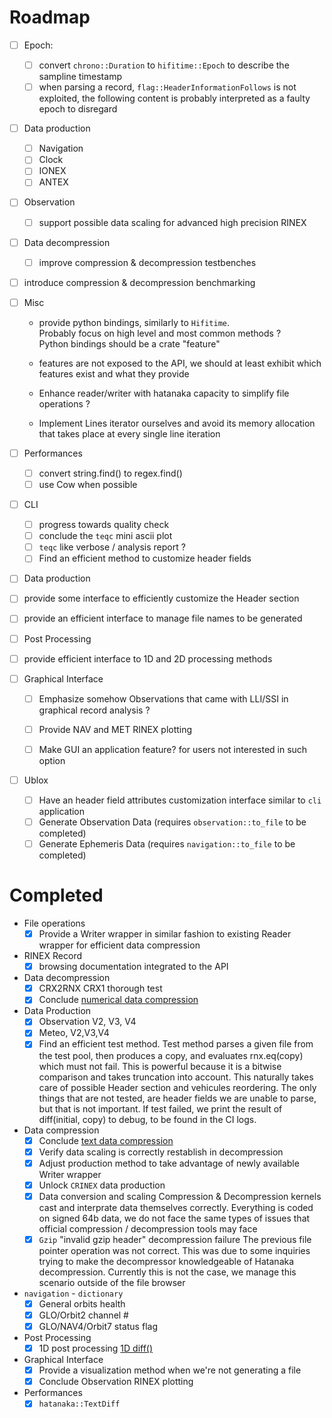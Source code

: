 Roadmap
=======

- [ ] Epoch:
  - [ ] convert `chrono::Duration` to `hifitime::Epoch` to describe the sampline timestamp
  - [ ] when parsing a record, `flag::HeaderInformationFollows` is not exploited,
the following content is probably interpreted as a faulty epoch to disregard

- [ ] Data production
  - [ ] Navigation 
  - [ ] Clock
  - [ ] IONEX
  - [ ] ANTEX 

- [ ] Observation
  - [ ] support possible data scaling
  for advanced high precision RINEX

- [ ] Data decompression
  - [ ] improve compression & decompression testbenches
- [ ] introduce compression & decompression benchmarking

- [ ] Misc
  - provide python bindings, similarly to `Hifitime`.  
   Probably focus on high level and most common methods ?  
   Python bindings should be a crate "feature"
   
  - features are not exposed to the API, we should at least
  exhibit which features exist and what they provide

  - Enhance reader/writer with hatanaka capacity to simplify file operations ?
  - Implement Lines<BufReader> iterator ourselves and avoid its memory allocation
  that takes place at every single line iteration
  
- [ ] Performances
  - [ ] convert string.find() to regex.find()
  - [ ] use Cow when possible

- [ ] CLI
  - [ ] progress towards quality check 
  - [ ] conclude the `teqc` mini ascii plot 
  - [ ] `teqc` like verbose / analysis report ? 
  - [ ] Find an efficient method to customize header fields
- [ ]  Data production
  - [ ] provide some interface to efficiently customize the Header section
  - [ ] provide an efficient interface to manage file names to be generated 
- [ ]  Post Processing
  - [ ]  provide efficient interface to 1D and 2D processing methods  
- [ ] Graphical Interface
  - [ ] Emphasize somehow Observations that came with LLI/SSI
  in graphical record analysis ?
  - [ ] Provide NAV and MET RINEX plotting 
  - [ ] Make GUI an application feature? for users not interested in such option


- [ ] Ublox
  - [ ] Have an header field attributes customization interface similar to `cli` application
  - [ ] Generate Observation Data (requires `observation::to_file` to be completed)
  - [ ] Generate Ephemeris Data (requires `navigation::to_file` to be completed)

Completed
=========

- File operations
  - [x] Provide a Writer wrapper in similar fashion to existing Reader wrapper for efficient data compression
- RINEX Record
  - [x] browsing documentation integrated to the API
- Data decompression
  - [x] CRX2RNX CRX1 thorough test
  - [x] Conclude [numerical data compression](https://github.com/gwbres/rinex/blob/main/rinex/src/hatanaka.rs#L164)
- Data Production
  - [x] Observation V2, V3, V4
  - [x] Meteo, V2,V3,V4
  - [x] Find an efficient test method. Test method parses a given file from the test pool,
  then produces a copy, and evaluates rnx.eq(copy) which must not fail.
  This is powerful because it is a bitwise comparison and takes truncation into account.
  This naturally takes care of possible Header section and vehicules reordering.
  The only things that are not tested, are header fields we are unable to parse, but that is not important.
  If test failed, we print the result of diff(initial, copy) to debug, to be found in the CI logs.
- Data compression 
  - [x] Conclude [text data compression](https://github.com/gwbres/rinex/blob/main/rinex/src/hatanaka.rs#L209)
  - [x] Verify data scaling is correctly restablish in decompression
  - [x] Adjust production method to take advantage of newly available Writer wrapper
  - [x] Unlock `CRINEX` data production
  - [x] Data conversion and scaling 
  Compression & Decompression kernels cast and interprate data themselves correctly.
  Everything is coded on signed 64b data, we do not face the same types of issues that official
  compression / decompression tools may face
  - [x] `Gzip`  "invalid gzip header" decompression failure
The previous file pointer operation was not correct.
This was due to some inquiries trying to make the decompressor knowledgeable of
Hatanaka decompression. Currently this is not the case, we manage this scenario outside 
of the file browser

- `navigation` - `dictionary`
  - [x] General orbits health 
  - [x] GLO/Orbit2 channel #
  - [x] GLO/NAV4/Orbit7 status flag
- Post Processing
  - [x] 1D post processing [1D diff()](https://github.com/gwbres/rinex/blob/main/rinex/src/lib.rs#L3023) 

- Graphical Interface
  - [x] Provide a visualization method when we're not generating a file
  - [x] Conclude Observation RINEX plotting

- Performances
  - [x] `hatanaka::TextDiff`
